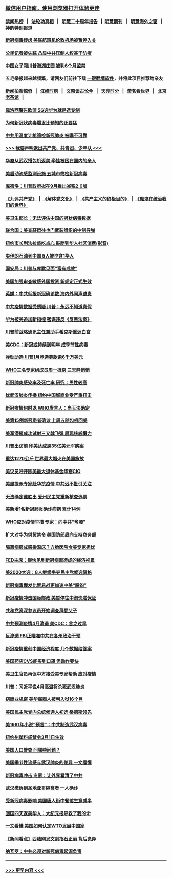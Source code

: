 ### [微信用户指南，使用浏览器打开体验更佳](https://github.com/gfw-breaker/banned-news1/blob/master/indexes/wechat-guide.md?t=0)
#### [禁闻热榜](热点新闻.md?t=0)  &nbsp;&nbsp;|&nbsp;&nbsp; [法轮功真相](https://github.com/gfw-breaker/truth/blob/master/README.md?t=0) &nbsp;&nbsp;|&nbsp;&nbsp; [明慧二十周年报告](https://github.com/gfw-breaker/mh-reports/blob/master/README.md?t=0) &nbsp;&nbsp;|&nbsp;&nbsp;[明慧期刊](https://github.com/gfw-breaker/mh-qikan) &nbsp;&nbsp;|&nbsp;&nbsp; [明慧海外之窗](https://github.com/gfw-breaker/mh-news/blob/master/README.md?t=0) &nbsp;&nbsp;|&nbsp;&nbsp; [神韵特别报道](https://github.com/gfw-breaker/mh-news/blob/master/shenyun.md?t=0)
#### [新冠病毒疑虑 美联航班机伦敦机场被暂停入关](../pages/nsc412/n11870015.md?t=02150922) 
#### [公民记者被失踪 凸显中共压制人权甚于防疫](../pages/nsc412/n11870042.md?t=02150922) 
#### [中国女子闯川普海湖庄园 被判6个月监禁](../pages/nsc412/n11869919.md?t=02150922) 
#### 五毛举报越来越频繁，请网友们前往下载 [一键翻墙软件](https://github.com/gfw-breaker/ssr-accounts)，并将此项目推荐给亲友
#### [新闻拍案惊奇](https://github.com/gfw-breaker/banned-news1/blob/master/pages/link4.md) &nbsp;&nbsp;|&nbsp;&nbsp; [江峰时刻](https://github.com/gfw-breaker/banned-news1/blob/master/pages/link4.md) &nbsp;&nbsp;|&nbsp;&nbsp; [文昭谈古论今](https://github.com/gfw-breaker/banned-news1/blob/master/pages/link4.md) &nbsp;&nbsp;|&nbsp;&nbsp; [天亮时分](https://github.com/gfw-breaker/banned-news1/blob/master/pages/link4.md) &nbsp;&nbsp;|&nbsp;&nbsp; [萧茗看世界](https://github.com/gfw-breaker/banned-news1/blob/master/pages/link4.md) &nbsp;&nbsp;|&nbsp;&nbsp; [北京老茶馆](https://github.com/gfw-breaker/banned-news1/blob/master/pages/link4.md) &nbsp;&nbsp;|&nbsp;&nbsp; 
#### [佩洛西警告欧盟 5G选华为就是选专制](../pages/nsc412/n11869898.md?t=02150922) 
#### [为何新冠状病毒爆发比预知的还要猛](../pages/nsc412/n11869828.md?t=02150922) 
#### [中共用温度计枪筛检新冠肺炎 被曝不可靠](../pages/nsc412/n11869707.md?t=02150922) 
#### [>>> 我要声明退出共产党、共青团、少年队 <<<](https://github.com/begood0513/goodnews/blob/master/quit/letter.md) 
#### [华裔从武汉搭包机返美 牵挂被困在国内的亲人](../pages/nsc412/n11869711.md?t=02150922) 
#### [美启动流感监测设施 五城市筛检新冠病毒](../pages/nsc412/n11869689.md?t=02150922) 
#### [库德洛：川普政府拟在9月推出减税2.0版](../pages/nsc412/n11869627.md?t=02150922) 
#### [《九评共产党》](https://github.com/begood0513/9ping.md/blob/master/README.md) &nbsp;|&nbsp; [《解体党文化》](../../../../jtdwh.md/blob/master/README.md)  &nbsp;|&nbsp; [《共产主义的终极目的》](../../../../gczydzjmd.md/blob/master/README.md) &nbsp;|&nbsp; [《魔鬼在统治我们的世界》](../../../../mgztzwmdsj.md/blob/master/README.md) 
#### [美卫生部长：无法评估中国的冠状病毒数据](../pages/nsc412/n11869301.md?t=02150922) 
#### [联合国：美查获运往也门武装组织的中制导弹](../pages/nsc412/n11868677.md?t=02150922) 
#### [纽约市长到法拉盛吃点心  鼓励到华人社区消费(影音)](../pages/nsc412/n11868197.md?t=02150922) 
#### [卖伊朗石油到中国  5人被控含1华人](../pages/nsc412/n11867988.md?t=02150922) 
#### [国安局：川普与库默见面“富有成效”](../pages/nsc412/n11867976.md?t=02150922) 
#### [美国加强审查敏感外国投资 新规定正式生效](../pages/nsc412/n11868041.md?t=02150922) 
#### [英媒：中共低报新冠确诊数 海内外同声谴责](../pages/nsc412/n11867421.md?t=02150922) 
#### [中共疫情数据受质疑 川普：永远不知道真假](../pages/nsc412/n11867195.md?t=02150922) 
#### [华为被美追加新指控 密谋违反《反黑法案》](../pages/nsc412/n11867191.md?t=02150922) 
#### [川普前战略通讯主任兼助手希克斯重返白宫](../pages/nsc412/n11867104.md?t=02150922) 
#### [美CDC：新冠或持续到明年 成季节性病毒](../pages/nsc412/n11867279.md?t=02150922) 
#### [弹劾助选 川普1月竞选募款逾6千万美元](../pages/nsc412/n11866950.md?t=02150922) 
#### [WHO三名专家组成员周一抵京 三天静悄悄](../pages/nsc412/n11866947.md?t=02150922) 
#### [新冠肺炎感染率及死亡率 研究：男性较高](../pages/nsc412/n11866956.md?t=02150922) 
#### [忧武汉肺炎传播 纽约中国城商业受严重打击](../pages/nsc412/n11866902.md?t=02150922) 
#### [新冠疫情何时退 WHO发言人：尚无法确定](../pages/nsc412/n11866864.md?t=02150922) 
#### [美第15例新冠患者确诊 上周五随包机回美](../pages/nsc412/n11866852.md?t=02150922) 
#### [美军潜艇成功试射三叉戟飞弹 展现核威慑力](../pages/nsc412/n11866046.md?t=02150922) 
#### [川普出访前 印美达成逾35亿美元军购案](../pages/nsc412/n11865444.md?t=02150922) 
#### [重达1270公斤 世界最大烟火在美国施放](../pages/nsc412/n11865198.md?t=02150922) 
#### [美议员吁开除美最大退休基金华裔CIO](../pages/nsc412/n11865230.md?t=02150922) 
#### [美屡提派专家赴华抗疫情 中共迟不批引关注](../pages/nsc412/n11864719.md?t=02150922) 
#### [无法确定谁胜出 爱州民主党重新核查选票](../pages/nsc412/n11864830.md?t=02150922) 
#### [美新增1名新冠肺炎确诊病例 累计14例](../pages/nsc412/n11864893.md?t=02150922) 
#### [WHO应对疫情举措 专家：向中共“弯腰”](../pages/nsc412/n11864727.md?t=02150922) 
#### [扩大对华为供货禁令 美国防部趋向支持商务部](../pages/nsc412/n11864773.md?t=02150922) 
#### [隔离病房成感染温床？方舱医院令美专家担忧](../pages/nsc412/n11864575.md?t=02150922) 
#### [FED主席：很快见到新冠病毒造成的经济拖累](../pages/nsc412/n11864507.md?t=02150922) 
#### [美2020大选：8人继续争夺民主党候选资格](../pages/nsc412/n11864327.md?t=02150922) 
#### [新冠病毒爆发比贸易战更加速中美“脱钩”](../pages/nsc412/n11864470.md?t=02150922) 
#### [新冠疫情冲击国际邮政 美暂停往中港快递保证](../pages/nsc412/n11864207.md?t=02150922) 
#### [共和党资深参议员开始调查拜登父子](../pages/nsc412/n11863984.md?t=02150922) 
#### [中共预测疫情4月消退 美CDC：言之过早](../pages/nsc412/n11864310.md?t=02150922) 
#### [反渗透 FBI正瞄准中共在各州政治干预](../pages/nsc412/n11864300.md?t=02150922) 
#### [新冠疫情重创中国经济程度 几个数据给答案](../pages/nsc412/n11864203.md?t=02150922) 
#### [美国药店CVS能买到口罩 但动作要快](../pages/nsc412/n11862438.md?t=02150922) 
#### [美卫生官员再促中方接受美专家帮助 应对疫情](../pages/nsc412/n11864043.md?t=02150922) 
#### [川普：习近平说4月高温将杀死武汉肺炎](../pages/nsc412/n11860814.md?t=02150922) 
#### [窃商业机密 美华裔商人被判入狱16个月](../pages/nsc412/n11863911.md?t=02150922) 
#### [美国民主党党内总统候选人初选 桑德斯领先](../pages/nsc412/n11863475.md?t=02150922) 
#### [美1981年小说“预言”：中共制造武汉病毒](../pages/nsc412/n11863306.md?t=02150922) 
#### [纽约州塑料袋禁令3月1日生效](../pages/nsc412/n11862832.md?t=02150922) 
#### [美国人口普查  问哪些问题？](../pages/nsc412/n11862808.md?t=02150922) 
#### [美国季节性流感与武汉肺炎的差异 一文看懂](../pages/nsc412/n11862428.md?t=02150922) 
#### [新冠病毒冲击 专家：让外界看清了中共](../pages/nsc412/n11862280.md?t=02150922) 
#### [武汉撤侨到圣地亚哥隔离者 一人确诊](../pages/nsc412/n11862460.md?t=02150922) 
#### [受新冠病毒影响 美国唐人街中餐馆生意减半](../pages/nsc412/n11861940.md?t=02150922) 
#### [回国四天返美华人：大纪元报导救了我的命](../pages/nsc412/n11862181.md?t=02150922) 
#### [一文看懂 美国如何认定WTO发展中国家](../pages/nsc412/n11862051.md?t=02150922) 
#### [【新闻看点】西陆网发文剑指石正丽 背后诡异](../pages/nsc412/n11861792.md?t=02150922) 
#### [纳瓦罗：中共必须对新冠病毒起源负责](../pages/nsc412/n11861810.md?t=02150922) 

----
#### [ >>> 更早内容 <<< ](../indexes/nsc412-earlier.md)
